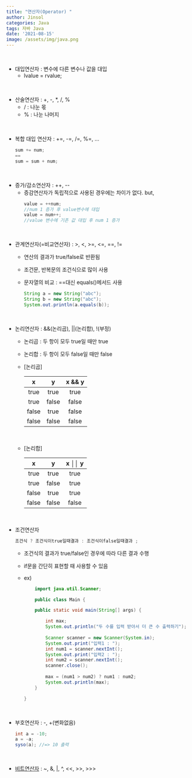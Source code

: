 ```yaml
---
title: "연산자(Operator) "
author: Jinsol
categories: Java
tags: 자바 Java
date: '2021-08-15'
image: /assets/img/java.png
---
```

<br>

- 대입연산자 : 변수에 다른 변수나 값을 대입
    - lvalue = rvalue;

<br>

- 산술연산자 : +, -, *, /, %
    - / : 나눈 몫
    - % : 나눈 나머지

<br>

- 복합 대입 연산자 : +=, -=, /=, %=, ...

    ```java
    sum += num;
    ==
    sum = sum + num;
    ```

<br>

- 증가/감소연산자 : ++, --
    - 증감연산자가 독립적으로 사용된 경우에는 차이가 없다. but,
        ```java
        value = ++num;
        //num 1 증가 후 value변수에 대입
        value = num++;
        //value 변수에 기존 값 대입 후 num 1 증가
        ```

<br>

- 관계연산자(=비교연산자) : >, <, >=, <=, ==, !=
    - 연산의 결과가 true/false로 반환됨
    - 조건문, 반복문의 조건식으로 많이 사용
    - 문자열의 비교 : ==대신 equals()메서드 사용
   
        ```java
        String a = new String("abc"); 
        String b = new String("abc");
        System.out.println(a.equals(b));
        ```

<br>

- 논리연산자 : &&(논리곱), ||(논리합), !(부정)
    - 논리곱 : 두 항이 모두 true일 때만 true
    - 논리합 : 두 항이 모두 false일 때만 false

    - [논리곱]
               
        | x | y | x && y |
        | :---: | :---: | :---: |
        | true | true | true |
        | true |false | false |
        | false | true | false |
        | false | false | false |
               

        <br>

     - [논리합]
                           
        | x | y | x ││ y |
        | :---: | :---: | :---: |
        | true | true | true |
        | true |false | true |
        | false | true | true |
        | false | false | false |
              

<br>

- 조건연산자

    ```java
    조건식 ? 조건식이true일때결과 : 조건식이false일때결과 ; 
    ```

    - 조건식의 결과가 true/false인 경우에 따라 다른 결과 수행
    - if문을 간단히 표현할 때 사용할 수 있음
    - ex)

        ```java
            import java.util.Scanner;

            public class Main {

            public static void main(String[] args) {

                int max;
                System.out.println("두 수를 입력 받아서 더 큰 수 출력하기");
                
                Scanner scanner = new Scanner(System.in);
                System.out.print("입력1 : ");
                int num1 = scanner.nextInt();
                System.out.print("입력2 : ");
                int num2 = scanner.nextInt();
                scanner.close();
                
                max = (num1 > num2) ? num1 : num2;
                System.out.println(max);
            }

        }
        ```

<br>

- 부호연산자 : -, +(변화없음)

    ```java
    int a = -10;
    a = -a;
    syso(a); //=> 10 출력
    ```

<br>

- <a href="http://tcpschool.com/java/java_operator_bitwise">비트연산자</a> : ~, &, |, ^, <<, >>, >>>
